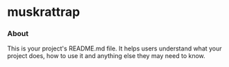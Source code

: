 muskrattrap
===========

### About

This is your project's README.md file. It helps users understand what your
project does, how to use it and anything else they may need to know.